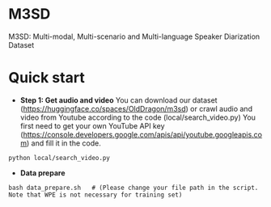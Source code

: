# M3SD
M3SD: Multi-modal, Multi-scenario and Multi-language Speaker Diarization Dataset

# Quick start

- **Step 1: Get audio and video**
You can download our dataset (https://huggingface.co/spaces/OldDragon/m3sd) or crawl audio and video from Youtube according to the code (local/search_video.py)
You first need to get your own YouTube API key (https://console.developers.google.com/apis/api/youtube.googleapis.com) and fill it in the code.
```
python local/search_video.py
```
- **Data prepare**
```
bash data_prepare.sh   # (Please change your file path in the script. Note that WPE is not necessary for training set)
```
